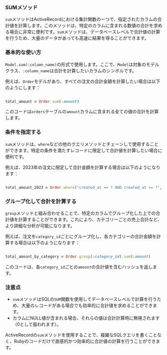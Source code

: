 ### SUMメソッド

`sum`メソッドはActiveRecordにおける集計関数の一つで、指定されたカラムの合計値を計算します。このメソッドは、特定のカラムに含まれる数値の合計を求める場合に非常に便利です。`sum`メソッドは、データベースレベルで合計値の計算を行うため、大量のデータがあっても高速に結果を得ることができます。

### 基本的な使い方

`Model.sum(:column_name)`の形式で使用します。ここで、`Model`は対象のモデルクラス、`:column_name`は合計を計算したいカラムのシンボルです。

例えば、`Order`モデルがあり、すべての注文の合計金額を計算したい場合は以下のようにします：

```ruby

total_amount = Order.sum(:amount)

```

このコードは`orders`テーブルの`amount`カラムに含まれる全ての値の合計を計算します。

### 条件を指定する

`sum`メソッドは、`where`などの他のクエリメソッドとチェーンして使用することができます。特定の条件を満たすレコードに限定して合計値を計算したい場合に便利です。

例えば、2023年の注文に限定して合計金額を計算する場合は以下のようになります：

```ruby

total_amount_2023 = Order.where("created_at >= ? AND created_at <= ?", Time.new(2023).beginning_of_year, Time.new(2023).end_of_year).sum(:amount)

```

### グループ化して合計を計算する

`group`メソッドと組み合わせることで、特定のカラムでグループ化した上での合計値を計算することができます。これにより、カテゴリーごとの売上合計など、より詳細な分析が可能になります。

例えば、注文を`category_id`ごとにグループ化し、各カテゴリーの合計金額を計算する場合は以下のようになります：

```ruby

total_amount_by_category = Order.group(:category_id).sum(:amount)

```

このコードは、各`category_id`ごとの`amount`の合計値を含むハッシュを返します。

### 注意点

- `sum`メソッドはSQLの`SUM`関数を使用してデータベースレベルで計算を行うため、大量のレコードがある場合でも効率的に合計値を求めることができます。
- カラムにNULL値が含まれる場合、それらの値は合計計算時に無視されます（0として扱われます）。

ActiveRecordの`sum`メソッドを使用することで、複雑なSQLクエリを書くことなく、Rubyのコードだけで直感的かつ効率的に合計値の計算を行うことができます。